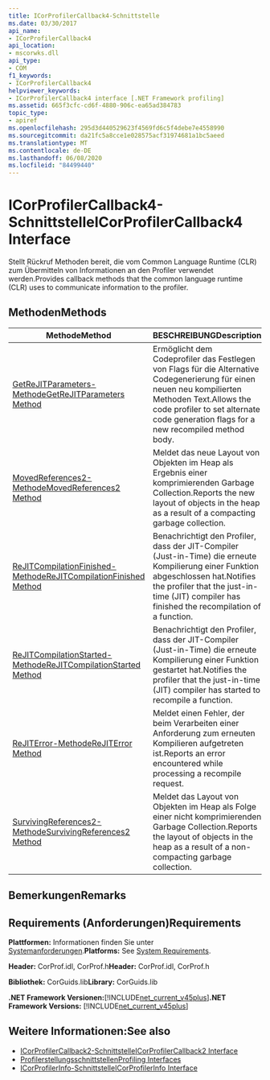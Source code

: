 ```yaml
---
title: ICorProfilerCallback4-Schnittstelle
ms.date: 03/30/2017
api_name:
- ICorProfilerCallback4
api_location:
- mscorwks.dll
api_type:
- COM
f1_keywords:
- ICorProfilerCallback4
helpviewer_keywords:
- ICorProfilerCallback4 interface [.NET Framework profiling]
ms.assetid: 665f3cfc-cd6f-4880-906c-ea65ad384783
topic_type:
- apiref
ms.openlocfilehash: 295d3d440529623f4569fd6c5f4debe7e4558990
ms.sourcegitcommit: da21fc5a8cce1e028575acf31974681a1bc5aeed
ms.translationtype: MT
ms.contentlocale: de-DE
ms.lasthandoff: 06/08/2020
ms.locfileid: "84499440"
---
```

# <a name="icorprofilercallback4-interface"></a><span data-ttu-id="823e5-102">ICorProfilerCallback4-Schnittstelle</span><span class="sxs-lookup"><span data-stu-id="823e5-102">ICorProfilerCallback4 Interface</span></span>
<span data-ttu-id="823e5-103">Stellt Rückruf Methoden bereit, die vom Common Language Runtime (CLR) zum Übermitteln von Informationen an den Profiler verwendet werden.</span><span class="sxs-lookup"><span data-stu-id="823e5-103">Provides callback methods that the common language runtime (CLR) uses to communicate information to the profiler.</span></span>  
  
## <a name="methods"></a><span data-ttu-id="823e5-104">Methoden</span><span class="sxs-lookup"><span data-stu-id="823e5-104">Methods</span></span>  
  
|<span data-ttu-id="823e5-105">Methode</span><span class="sxs-lookup"><span data-stu-id="823e5-105">Method</span></span>|<span data-ttu-id="823e5-106">BESCHREIBUNG</span><span class="sxs-lookup"><span data-stu-id="823e5-106">Description</span></span>|  
|------------|-----------------|  
|[<span data-ttu-id="823e5-107">GetReJITParameters-Methode</span><span class="sxs-lookup"><span data-stu-id="823e5-107">GetReJITParameters Method</span></span>](icorprofilercallback4-getrejitparameters-method.md)|<span data-ttu-id="823e5-108">Ermöglicht dem Codeprofiler das Festlegen von Flags für die Alternative Codegenerierung für einen neuen neu kompilierten Methoden Text.</span><span class="sxs-lookup"><span data-stu-id="823e5-108">Allows the code profiler to set alternate code generation flags for a new recompiled method body.</span></span>|  
|[<span data-ttu-id="823e5-109">MovedReferences2-Methode</span><span class="sxs-lookup"><span data-stu-id="823e5-109">MovedReferences2 Method</span></span>](icorprofilercallback4-movedreferences2-method.md)|<span data-ttu-id="823e5-110">Meldet das neue Layout von Objekten im Heap als Ergebnis einer komprimierenden Garbage Collection.</span><span class="sxs-lookup"><span data-stu-id="823e5-110">Reports the new layout of objects in the heap as a result of a compacting garbage collection.</span></span>|  
|[<span data-ttu-id="823e5-111">ReJITCompilationFinished-Methode</span><span class="sxs-lookup"><span data-stu-id="823e5-111">ReJITCompilationFinished Method</span></span>](icorprofilercallback4-rejitcompilationfinished-method.md)|<span data-ttu-id="823e5-112">Benachrichtigt den Profiler, dass der JIT-Compiler (Just-in-Time) die erneute Kompilierung einer Funktion abgeschlossen hat.</span><span class="sxs-lookup"><span data-stu-id="823e5-112">Notifies the profiler that the just-in-time (JIT) compiler has finished the recompilation of a function.</span></span>|  
|[<span data-ttu-id="823e5-113">ReJITCompilationStarted-Methode</span><span class="sxs-lookup"><span data-stu-id="823e5-113">ReJITCompilationStarted Method</span></span>](icorprofilercallback4-rejitcompilationstarted-method.md)|<span data-ttu-id="823e5-114">Benachrichtigt den Profiler, dass der JIT-Compiler (Just-in-Time) die erneute Kompilierung einer Funktion gestartet hat.</span><span class="sxs-lookup"><span data-stu-id="823e5-114">Notifies the profiler that the just-in-time (JIT) compiler has started to recompile a function.</span></span>|  
|[<span data-ttu-id="823e5-115">ReJITError-Methode</span><span class="sxs-lookup"><span data-stu-id="823e5-115">ReJITError Method</span></span>](icorprofilercallback4-rejiterror-method.md)|<span data-ttu-id="823e5-116">Meldet einen Fehler, der beim Verarbeiten einer Anforderung zum erneuten Kompilieren aufgetreten ist.</span><span class="sxs-lookup"><span data-stu-id="823e5-116">Reports an error encountered while processing a recompile request.</span></span>|  
|[<span data-ttu-id="823e5-117">SurvivingReferences2-Methode</span><span class="sxs-lookup"><span data-stu-id="823e5-117">SurvivingReferences2 Method</span></span>](icorprofilercallback4-survivingreferences2-method.md)|<span data-ttu-id="823e5-118">Meldet das Layout von Objekten im Heap als Folge einer nicht komprimierenden Garbage Collection.</span><span class="sxs-lookup"><span data-stu-id="823e5-118">Reports the layout of objects in the heap as a result of a non-compacting garbage collection.</span></span>|  
  
## <a name="remarks"></a><span data-ttu-id="823e5-119">Bemerkungen</span><span class="sxs-lookup"><span data-stu-id="823e5-119">Remarks</span></span>  
  
## <a name="requirements"></a><span data-ttu-id="823e5-120">Requirements (Anforderungen)</span><span class="sxs-lookup"><span data-stu-id="823e5-120">Requirements</span></span>  
 <span data-ttu-id="823e5-121">**Plattformen:** Informationen finden Sie unter [Systemanforderungen](../../get-started/system-requirements.md).</span><span class="sxs-lookup"><span data-stu-id="823e5-121">**Platforms:** See [System Requirements](../../get-started/system-requirements.md).</span></span>  
  
 <span data-ttu-id="823e5-122">**Header:** CorProf.idl, CorProf.h</span><span class="sxs-lookup"><span data-stu-id="823e5-122">**Header:** CorProf.idl, CorProf.h</span></span>  
  
 <span data-ttu-id="823e5-123">**Bibliothek:** CorGuids.lib</span><span class="sxs-lookup"><span data-stu-id="823e5-123">**Library:** CorGuids.lib</span></span>  
  
 <span data-ttu-id="823e5-124">**.NET Framework Versionen:**[!INCLUDE[net_current_v45plus](../../../../includes/net-current-v45plus-md.md)]</span><span class="sxs-lookup"><span data-stu-id="823e5-124">**.NET Framework Versions:** [!INCLUDE[net_current_v45plus](../../../../includes/net-current-v45plus-md.md)]</span></span>  
  
## <a name="see-also"></a><span data-ttu-id="823e5-125">Weitere Informationen:</span><span class="sxs-lookup"><span data-stu-id="823e5-125">See also</span></span>

- [<span data-ttu-id="823e5-126">ICorProfilerCallback2-Schnittstelle</span><span class="sxs-lookup"><span data-stu-id="823e5-126">ICorProfilerCallback2 Interface</span></span>](icorprofilercallback2-interface.md)
- [<span data-ttu-id="823e5-127">Profilerstellungsschnittstellen</span><span class="sxs-lookup"><span data-stu-id="823e5-127">Profiling Interfaces</span></span>](profiling-interfaces.md)
- [<span data-ttu-id="823e5-128">ICorProfilerInfo-Schnittstelle</span><span class="sxs-lookup"><span data-stu-id="823e5-128">ICorProfilerInfo Interface</span></span>](icorprofilerinfo-interface.md)
